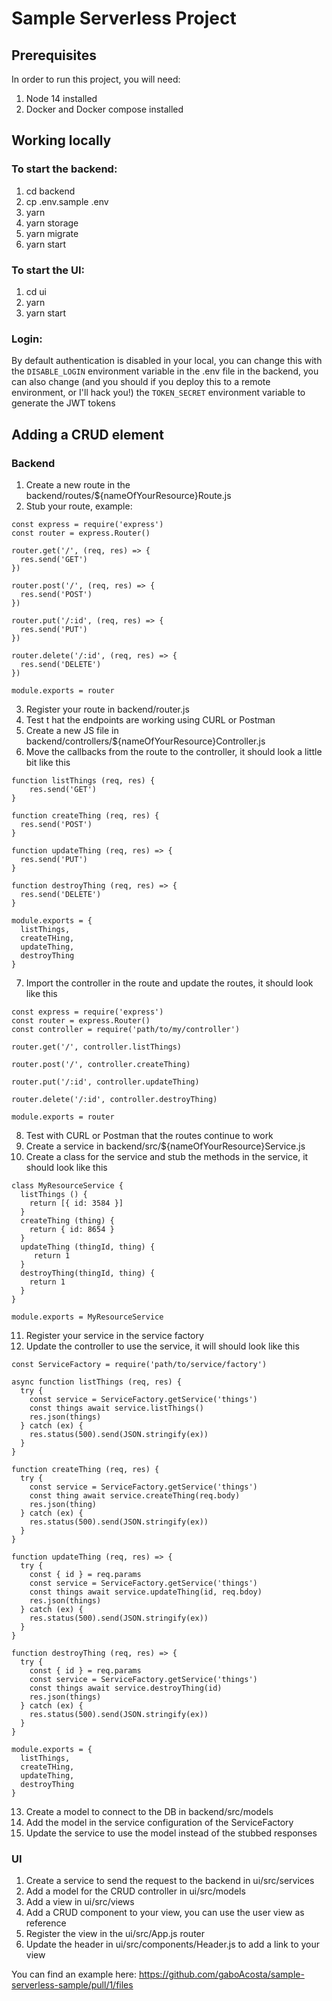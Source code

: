 
# Sample Serverless Project

## Prerequisites

In order to run this project, you will need:
1. Node 14 installed
2. Docker and Docker compose installed

## Working locally

### To start the backend:

1. cd backend
2. cp .env.sample .env
3. yarn
4. yarn storage
5. yarn migrate
6. yarn start

### To start the UI:
1. cd ui
2. yarn
3. yarn start

### Login:
By default authentication is disabled in your local, you can change this with the `DISABLE_LOGIN`
environment variable in the .env file in the backend, you can also change 
(and you should if you deploy this to a remote environment, or I'll hack you!) 
the `TOKEN_SECRET` environment variable to generate the JWT tokens 

## Adding a CRUD element

### Backend
1. Create a new route in the backend/routes/${nameOfYourResource}Route.js
2. Stub your route, example:

```
const express = require('express')
const router = express.Router()

router.get('/', (req, res) => {
  res.send('GET')
})

router.post('/', (req, res) => {
  res.send('POST')
})

router.put('/:id', (req, res) => {
  res.send('PUT')
})

router.delete('/:id', (req, res) => {
  res.send('DELETE')
})

module.exports = router
```
3. Register your route in backend/router.js
4. Test t hat the endpoints are working using CURL or Postman
5. Create a new JS file in backend/controllers/${nameOfYourResource}Controller.js
6. Move the callbacks from the route to the controller, it should look a little bit like this
```
function listThings (req, res) {
	res.send('GET')
}

function createThing (req, res) {
  res.send('POST')
}

function updateThing (req, res) => {
  res.send('PUT')
}

function destroyThing (req, res) => {
  res.send('DELETE')
}

module.exports = {
  listThings,
  createTHing,
  updateThing,
  destroyThing
}

```
7. Import the controller in the route and update the routes, it should look like this

```
const express = require('express')
const router = express.Router()
const controller = require('path/to/my/controller')

router.get('/', controller.listThings)

router.post('/', controller.createThing)

router.put('/:id', controller.updateThing)

router.delete('/:id', controller.destroyThing)

module.exports = router
```

8. Test with CURL or Postman that the routes continue to work
9. Create a service in backend/src/${nameOfYourResource}Service.js
10. Create a class for the service and stub the methods in the service, it should look like this

```
class MyResourceService {
  listThings () {
    return [{ id: 3584 }]
  }
  createThing (thing) {
    return { id: 8654 }
  }
  updateThing (thingId, thing) {
     return 1
  }
  destroyThing(thingId, thing) {
    return 1
  }
}

module.exports = MyResourceService
```
11. Register your service in the service factory
12. Update the controller to use the service, it will should look like this

```
const ServiceFactory = require('path/to/service/factory')

async function listThings (req, res) {
  try {
    const service = ServiceFactory.getService('things')
    const things await service.listThings()
    res.json(things)
  } catch (ex) {
    res.status(500).send(JSON.stringify(ex))
  }
}

function createThing (req, res) {
  try {
    const service = ServiceFactory.getService('things')
    const thing await service.createThing(req.body)
	res.json(thing)
  } catch (ex) {
    res.status(500).send(JSON.stringify(ex))
  }
}

function updateThing (req, res) => {
  try {
  	const { id } = req.params
    const service = ServiceFactory.getService('things')
	const things await service.updateThing(id, req.bdoy)
	res.json(things)
  } catch (ex) {
    res.status(500).send(JSON.stringify(ex))
  }
}

function destroyThing (req, res) => {
  try {
  	const { id } = req.params
    const service = ServiceFactory.getService('things')
	const things await service.destroyThing(id)
	res.json(things)
  } catch (ex) {
    res.status(500).send(JSON.stringify(ex))
  }
}

module.exports = {
  listThings,
  createTHing,
  updateThing,
  destroyThing
}
```
13. Create a model to connect to the DB in backend/src/models
14. Add the model in the service configuration of the ServiceFactory
15. Update the service to use the model instead of the stubbed responses

### UI
1. Create a service to send the request to the backend in ui/src/services
2. Add a model for the CRUD controller in ui/src/models
3. Add a view in ui/src/views
4. Add a CRUD component to your view, you can use the user view as reference
5. Register the view in the ui/src/App.js router
6. Update the header in ui/src/components/Header.js to add a link to your view

You can find an example here:
https://github.com/gaboAcosta/sample-serverless-sample/pull/1/files